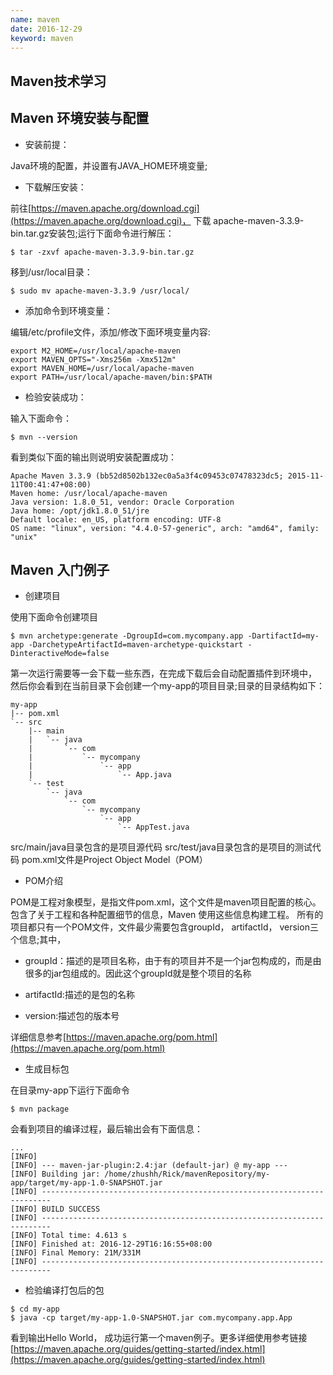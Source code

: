 ```yaml
---
name: maven
date: 2016-12-29
keyword: maven
---
```


## Maven技术学习

Maven 环境安装与配置
----

* 安装前提：

Java环境的配置，并设置有JAVA_HOME环境变量;

* 下载解压安装：

前往[https://maven.apache.org/download.cgi](https://maven.apache.org/download.cgi)，
下载  apache-maven-3.3.9-bin.tar.gz安装包;运行下面命令进行解压：
```
$ tar -zxvf apache-maven-3.3.9-bin.tar.gz
```
移到/usr/local目录：

```
$ sudo mv apache-maven-3.3.9 /usr/local/
```

* 添加命令到环境变量：

编辑/etc/profile文件，添加/修改下面环境变量内容:
```
export M2_HOME=/usr/local/apache-maven
export MAVEN_OPTS="-Xms256m -Xmx512m"
export MAVEN_HOME=/usr/local/apache-maven
export PATH=/usr/local/apache-maven/bin:$PATH
```

* 检验安装成功：

输入下面命令：
```
$ mvn --version
```
看到类似下面的输出则说明安装配置成功：
```
Apache Maven 3.3.9 (bb52d8502b132ec0a5a3f4c09453c07478323dc5; 2015-11-11T00:41:47+08:00)
Maven home: /usr/local/apache-maven
Java version: 1.8.0_51, vendor: Oracle Corporation
Java home: /opt/jdk1.8.0_51/jre
Default locale: en_US, platform encoding: UTF-8
OS name: "linux", version: "4.4.0-57-generic", arch: "amd64", family: "unix"
```

Maven 入门例子
----

* 创建项目

使用下面命令创建项目
```
$ mvn archetype:generate -DgroupId=com.mycompany.app -DartifactId=my-app -DarchetypeArtifactId=maven-archetype-quickstart -DinteractiveMode=false
```
第一次运行需要等一会下载一些东西，在完成下载后会自动配置插件到环境中，
然后你会看到在当前目录下会创建一个my-app的项目目录;目录的目录结构如下：
```
my-app
|-- pom.xml
`-- src
    |-- main
    |   `-- java
    |       `-- com
    |           `-- mycompany
    |               `-- app
    |                   `-- App.java
    `-- test
        `-- java
            `-- com
                `-- mycompany
                    `-- app
                        `-- AppTest.java
```
src/main/java目录包含的是项目源代码
src/test/java目录包含的是项目的测试代码
pom.xml文件是Project Object Model（POM）

* POM介绍

POM是工程对象模型，是指文件pom.xml，这个文件是maven项目配置的核心。包含了关于工程和各种配置细节的信息，Maven 使用这些信息构建工程。
所有的项目都只有一个POM文件，文件最少需要包含groupId， artifactId， version三个信息;其中，

- groupId：描述的是项目名称，由于有的项目并不是一个jar包构成的，而是由很多的jar包组成的。因此这个groupId就是整个项目的名称

- artifactId:描述的是包的名称

- version:描述包的版本号

详细信息参考[https://maven.apache.org/pom.html](https://maven.apache.org/pom.html)


* 生成目标包

在目录my-app下运行下面命令
```
$ mvn package
```
会看到项目的编译过程，最后输出会有下面信息：
```
...
[INFO] 
[INFO] --- maven-jar-plugin:2.4:jar (default-jar) @ my-app ---
[INFO] Building jar: /home/zhushh/Rick/mavenRepository/my-app/target/my-app-1.0-SNAPSHOT.jar
[INFO] ------------------------------------------------------------------------
[INFO] BUILD SUCCESS
[INFO] ------------------------------------------------------------------------
[INFO] Total time: 4.613 s
[INFO] Finished at: 2016-12-29T16:16:55+08:00
[INFO] Final Memory: 21M/331M
[INFO] ------------------------------------------------------------------------
```

* 检验编译打包后的包
```
$ cd my-app
$ java -cp target/my-app-1.0-SNAPSHOT.jar com.mycompany.app.App 
```
看到输出Hello World， 成功运行第一个maven例子。更多详细使用参考链接[https://maven.apache.org/guides/getting-started/index.html](https://maven.apache.org/guides/getting-started/index.html)
